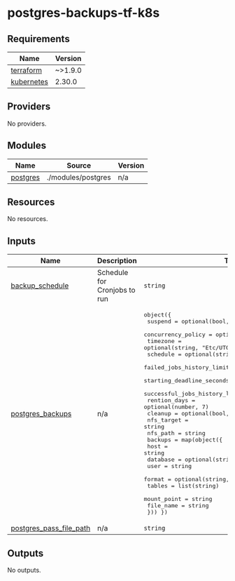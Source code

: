 # postgres-backups-tf-k8s

<!-- BEGIN_TF_DOCS -->
## Requirements

| Name | Version |
|------|---------|
| <a name="requirement_terraform"></a> [terraform](#requirement\_terraform) | ~>1.9.0 |
| <a name="requirement_kubernetes"></a> [kubernetes](#requirement\_kubernetes) | 2.30.0 |

## Providers

No providers.

## Modules

| Name | Source | Version |
|------|--------|---------|
| <a name="module_postgres"></a> [postgres](#module\_postgres) | ./modules/postgres | n/a |

## Resources

No resources.

## Inputs

| Name | Description | Type | Default | Required |
|------|-------------|------|---------|:--------:|
| <a name="input_backup_schedule"></a> [backup\_schedule](#input\_backup\_schedule) | Schedule for Cronjobs to run | `string` | `"59 23 * * *"` | no |
| <a name="input_postgres_backups"></a> [postgres\_backups](#input\_postgres\_backups) | n/a | <pre>object({<br>    suspend                       = optional(bool, false)<br>    concurrency_policy            = optional(string, "Replace")<br>    timezone                      = optional(string, "Etc/UTC")<br>    schedule                      = optional(string)<br>    failed_jobs_history_limit     = optional(number, 5)<br>    starting_deadline_seconds     = optional(number, 10)<br>    successful_jobs_history_limit = optional(number, 10)<br>    rention_days                  = optional(number, 7)<br>    cleanup                       = optional(bool, true)<br>    nfs_target                    = string<br>    nfs_path                      = string<br>    backups = map(object({<br>      host        = string<br>      database    = optional(string, "postgres")<br>      user        = string<br>      format      = optional(string, "tar")<br>      tables      = list(string)<br>      mount_point = string<br>      file_name   = string<br>  })) })</pre> | n/a | yes |
| <a name="input_postgres_pass_file_path"></a> [postgres\_pass\_file\_path](#input\_postgres\_pass\_file\_path) | n/a | `string` | n/a | yes |

## Outputs

No outputs.
<!-- END_TF_DOCS -->